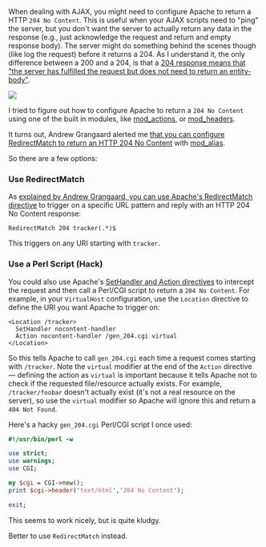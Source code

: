 When dealing with AJAX, you might need to configure Apache to return a HTTP `204 No Content`.  This is useful when your AJAX scripts need to "ping" the server, but you don't want the server to actually return any data in the response (e.g., just acknowledge the request and return and empty response body).  The server might do something behind the scenes though (like log the request) before it returns a 204.  As I understand it, the only difference between a 200 and a 204, is that a [204 response means that "the server has fulfilled the request but does not need to return an entity-body"](http://www.w3.org/Protocols/rfc2616/rfc2616-sec10.html#sec10.2.5).

<img src="https://raw.githubusercontent.com/markkolich/blog/master/content/static/entries/howto-configure-apache-to-return-a-http-204-no-content-for-ajax/apache-gen-http-204-small.png">

I tried to figure out how to configure Apache to return a `204 No Content` using one of the built in modules, like [mod_actions](http://httpd.apache.org/docs/2.2/mod/mod_actions.html), or [mod_headers](http://httpd.apache.org/docs/2.2/mod/mod_headers.html).

It turns out, Andrew Grangaard alerted me [that you can configure RedirectMatch to return an HTTP 204 No Content](http://lowlevelmanager.blogspot.com/2009/07/returning-apache-204.html) with [mod_alias](http://httpd.apache.org/docs/2.2/mod/mod_alias.html).

So there are a few options:

### Use RedirectMatch

As [explained by Andrew Grangaard, you can use Apache's RedirectMatch directive](http://lowlevelmanager.blogspot.com/2009/07/returning-apache-204.html) to trigger on a specific URL pattern and reply with an HTTP 204 No Content response:

```
RedirectMatch 204 tracker(.*)$
```

This triggers on any URI starting with `tracker`.

### Use a Perl Script (Hack)

You could also use Apache's [SetHandler and Action directives](http://httpd.apache.org/docs/2.2/mod/mod_actions.html#action) to intercept the request and then call a Perl/CGI script to return a `204 No Content`.  For example, in your `VirtualHost` configuration, use the `Location` directive to define the URI you want Apache to trigger on:

```
<Location /tracker>
  SetHandler nocontent-handler
  Action nocontent-handler /gen_204.cgi virtual
</Location>
```

So this tells Apache to call `gen_204.cgi` each time a request comes starting with `/tracker`.  Note the `virtual` modifier at the end of the `Action` directive &mdash; defining the action as `virtual` is important because it tells Apache not to check if the requested file/resource actually exists.  For example, `/tracker/foobar` doesn't actually exist (it's not a real resource on the server), so use the `virtual` modifier so Apache will ignore this and return a `404 Not Found`.

Here's a hacky `gen_204.cgi` Perl/CGI script I once used:

```perl
#!/usr/bin/perl -w

use strict;
use warnings;
use CGI;

my $cgi = CGI->new();
print $cgi->header('text/html','204 No Content');

exit;
```

This seems to work nicely, but is quite kludgy.

Better to use `RedirectMatch` instead.

<!--- tags: apache, http -->